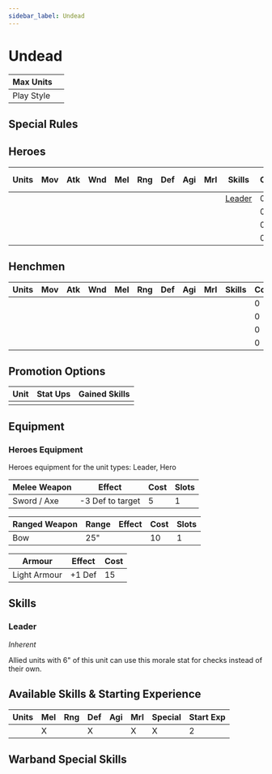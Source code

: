 ```yaml
---
sidebar_label: Undead
---
```

# Undead


| Max Units |  |
| ---- | ---- |
| Play Style |  |

## Special Rules
### 

## Heroes
| Units | Mov | Atk | Wnd | Mel | Rng | Def | Agi | Mrl | Skills | Cost |  Cap | Skill Ups |
| ---- | ---- | ---- | ---- | ---- | ---- | ---- | ---- | ---- | ---- | ---- | ---- | ---- |
|  |  |  |  |  |  |  |  |  | [Leader](#leader) | 0 | None | [\[Link\]](docs/8.%20Reference/4.%20Skill%20Search.md?filter=Melee,Defense,Morale,Undead) |
|  |  |  |  |  |  |  |  |  |  | 0 | None | [\[Link\]](docs/8.%20Reference/4.%20Skill%20Search.md?filter=Melee,Defense,Morale,Undead) |
|  |  |  |  |  |  |  |  |  |  | 0 | None | [\[Link\]](docs/8.%20Reference/4.%20Skill%20Search.md?filter=Melee,Defense,Morale,Undead) |
|  |  |  |  |  |  |  |  |  |  | 0 | None | [\[Link\]](docs/8.%20Reference/4.%20Skill%20Search.md?filter=Melee,Defense,Morale,Undead) |

## Henchmen
| Units | Mov | Atk | Wnd | Mel | Rng | Def | Agi | Mrl | Skills | Cost |  Cap |
| ---- | ---- | ---- | ---- | ---- | ---- | ---- | ---- | ---- | ---- | ---- | ---- |
|  |  |  |  |  |  |  |  |  |  | 0 | None |
|  |  |  |  |  |  |  |  |  |  | 0 | None |
|  |  |  |  |  |  |  |  |  |  | 0 | None |
|  |  |  |  |  |  |  |  |  |  | 0 | None |

## Promotion Options
| Unit | Stat Ups | Gained Skills |
| ---- | ---- | ---- |
|  |  |  |

## Equipment

### Heroes Equipment 
Heroes equipment for the unit types: Leader, Hero

| Melee Weapon | Effect | Cost | Slots |
| ---- | ------ | ---- | ----- |
| Sword / Axe | -3 Def to target | 5 | 1 |

| Ranged Weapon | Range | Effect | Cost | Slots |
| ---- | ----- | ------ | ---- | ----- |
| Bow | 25" |  | 10 | 1 |

| Armour | Effect | Cost |
| ---- | ------ | ---- |
| Light Armour | +1 Def | 15 |

## Skills 
### Leader
*Inherent*

Allied units with 6" of this unit can use this morale stat for checks instead of their own.

## Available Skills & Starting Experience
| Units | Mel | Rng | Def | Agi | Mrl | Special | Start Exp |
| ---- | ---- | ---- | ---- | ---- | ---- | ---- | ---- |
|  | X |  | X |  | X | X | 2 |

## Warband Special Skills 
